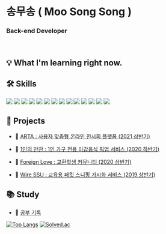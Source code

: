 <!-- ![header](https://capsule-render.vercel.app/api?type=waving&color=E3826C&height=250&section=header&text=Moosong%20Song&fontSize=90&animation=fadeIn&fontAlignY=38&desc=%20&descAlignY=62&descAlign=62) -->
# 송무송 ( Moo Song Song )

### Back-end Developer

<br/>

## 💡 What I'm learning right now.

## 🛠 Skills

<p>
  <img src="https://img.shields.io/badge/-C-A8B9CC?style=flat-square&logo=C&logoColor=black"/>
  <img src="https://img.shields.io/badge/-Java-007396?style=flat-square&logo=Java&logoColor=white"/>
  <img src="https://img.shields.io/badge/-Spring-6DB33F?style=flat-square&logo=Spring&logoColor=white"/>
  <img src="https://img.shields.io/badge/-Python-3776AB?style=flat-square&logo=Python&logoColor=white"/>
  <img src="https://img.shields.io/badge/-Django-092E20?style=flat-square&logo=django&logoColor=white"/>
  <img src="https://img.shields.io/badge/-C++-00599C?style=flat-square&logo=C%2B%2B&logoColor=white"/>
  <img src="https://img.shields.io/badge/-HTML5-E34F26?style=flat-square&logo=HTML5&logoColor=white"/>
  <img src="https://img.shields.io/badge/-CSS3-1572B6?style=flat-square&logo=CSS3&logoColor=white"/>
  <img src="https://img.shields.io/badge/-Bootstrap-563D7C?style=flat-square&logo=Bootstrap&logoColor=white"/>
  <img src="https://img.shields.io/badge/-JavaScript-F7Df1E?style=flat-square&logo=JavaScript&logoColor=black"/> 
  <img src="https://img.shields.io/badge/-jQuery-0769AD?style=flat-square&logo=jquery&logoColor=white"/> 
  <img src="https://img.shields.io/badge/-MariaDB-1F305F?style=flat-square&logo=mariadb&logoColor=white"/>
  <img src="https://img.shields.io/badge/-SQLite-003B57?style=flat-square&logo=sqlite&logoColor=white"/>
  <img src="https://img.shields.io/badge/-AWS-333664?style=flat-square&logo=amazon-aws&logoColor=white"/>
</p>

## 📂 Projects

- 📃 [ARTA : 사용자 맞춤형 온라인 전시회 플랫폼 (2021 상반기)](https://github.com/moosongsong/OnlineExhibition_ver1)
  
- 📃 [1인의 만찬 : 1인 가구 전용 마감음식 픽업 서비스 (2020 하반기)](https://github.com/moosongsong/Dinner41_Spring_Project)

- 📃 [Foreign Love : 교환학생 커뮤니티 (2020 상반기)](https://github.com/moosongsong/WEB_Project_ForeignLove)
  
- 📃 [Wire SSU : 교육용 패킷 스니핑 가시화 서비스 (2019 상반기)](https://github.com/moosongsong/JAVA_Project_WireSSU)

## 📚 Study

- 📃 [공부 기록](https://github.com/moosongsong/ALL_ABOUT_STUDY)

<!-- [![moosongsong's github stats](https://github-readme-stats.vercel.app/api?username=moosongsong)](https://github.com/moosongsong) -->
[![Top Langs](https://github-readme-stats.vercel.app/api/top-langs/?username=moosongsong&layout=compact)](https://github.com/moosongsong)
[![Solved.ac](http://mazassumnida.wtf/api/generate_badge?boj=songe08)](https://solved.ac/profile/songe08)
